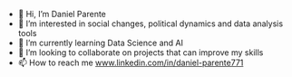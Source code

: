 - 👋 Hi, I’m Daniel Parente
- 👀 I’m interested in social changes, political dynamics and data analysis tools
- 🌱 I’m currently learning Data Science and AI
- 💞️ I’m looking to collaborate on projects that can improve my skills
- 📫 How to reach me www.linkedin.com/in/daniel-parente771

<!---
danielparente3/danielparente3 is a ✨ special ✨ repository because its `README.md` (this file) appears on your GitHub profile.
You can click the Preview link to take a look at your changes.
--->
